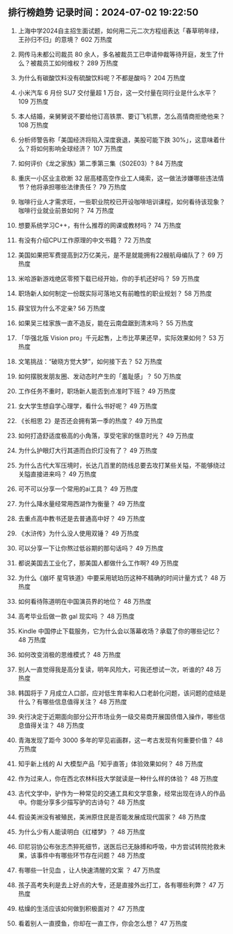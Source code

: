 
## 排行榜趋势 记录时间：2024-07-02 19:22:50
  
  1. 上海中学2024自主招生面试题，如何用二元二次方程组表达「春草明年绿，王孙归不归」的意境？ 602 万热度
    
  2. 网传马未都公司裁员 80 余人，多名被裁员工已申请仲裁等待开庭，发生了什么？被裁员工如何维权？ 289 万热度
    
  3. 为什么有碳酸饮料没有硫酸饮料呢？不都是酸吗？ 204 万热度
    
  4. 小米汽车 6 月份 SU7 交付量超 1 万台，这一交付量在同行业是什么水平？ 109 万热度
    
  5. 本人结婚，亲舅舅说不要给他订高铁票、要订飞机票，怎么高情商拒绝他来？ 108 万热度
    
  6. 分析师警告称「美国经济将陷入深度衰退，美股可能下跌 30%」，这意味着什么？将如何影响全球经济？ 107 万热度
    
  7. 如何评价《龙之家族》第二季第三集（S02E03）? 84 万热度
    
  8. 重庆一小区业主砍断 32 层高楼高空作业工人绳索，这一做法涉嫌哪些违法情节？他将承担哪些法律责任？ 79 万热度
    
  9. 咖啡行业人才需求旺，一些职业院校已开设咖啡培训课程，如何看待该现象？咖啡行业就业前景如何？ 74 万热度
    
  10. 想要系统学习C++，有什么推荐的网课或教材吗？ 74 万热度
    
  11. 有没有介绍CPU工作原理的中文书籍？ 72 万热度
    
  12. 美国如果把军费提高到2万亿美元，是不是就能拥有22艘航母编队了？ 69 万热度
    
  13. 米哈游新游戏绝区零预下载已经开始，你的手机还好吗？ 59 万热度
    
  14. 职场新人如何制定一份既实际可落地又有前瞻性的职业规划？ 58 万热度
    
  15. 薛宝钗为什么不定亲? 56 万热度
    
  16. 如果吴三桂家族一直不造反，能在云南盘踞到清末吗？ 55 万热度
    
  17. 「华强北版 Vision pro」千元起售，上市比苹果还早，实际效果如何？ 53 万热度
    
  18. 文笔挑战：“破晓方觉大梦”，如何接下去？ 52 万热度
    
  19. 如何摆脱发朋友圈、发动态时产生的「羞耻感」？ 50 万热度
    
  20. 工作任务不重时，职场新人能否到点准时下班？ 49 万热度
    
  21. 女大学生想自学心理学，看什么书好呢？ 49 万热度
    
  22. 《长相思 2》是否还会拥有第一季的热度？ 49 万热度
    
  23. 如何打造舒适度极高的小角落，享受宅家的惬意时光？ 49 万热度
    
  24. 为什么护眼灯大行其道而白炽灯没有了？ 49 万热度
    
  25. 为什么古代大军压境时，长达几百里的防线总要去攻打某些关隘，不能够绕过关隘直接进来吗？ 49 万热度
    
  26. 可不可以分享一个常用的ai工具？ 49 万热度
    
  27. 为什么降水量经常用西湖作为衡量？ 49 万热度
    
  28. 去重点高中教书还是去普通高中好？ 49 万热度
    
  29. 《水浒传》为什么没人使用双锤？ 49 万热度
    
  30. 可以分享一下让你熬过低谷期的那句话吗？ 49 万热度
    
  31. 都说美国去工业化了，那美国人都做什么工作啊? 49 万热度
    
  32. 为什么《崩坏 星穹铁道》中要采用琥珀历这种不精确的时间计量方式？ 48 万热度
    
  33. 如何看待陈道明在中国演员界的地位？ 48 万热度
    
  34. 高考毕业后做一款 gal 现实吗 ？ 48 万热度
    
  35. Kindle 中国停止下载服务，它为什么会以落幕收场？承载了你的哪些记忆？ 48 万热度
    
  36. 如何改变消极的思维模式？ 48 万热度
    
  37. 别人一直觉得我是高分复读，明年风险大，可我还想试一次，听谁的? 48 万热度
    
  38. 韩国将于 7 月成立人口部，应对低生育率和人口老龄化问题，该问题的症结是什么？有哪些信息值得关注？ 48 万热度
    
  39. 央行决定于近期面向部分公开市场业务一级交易商开展国债借入操作，哪些信息值得关注？ 48 万热度
    
  40. 青海发现了距今 3000 多年的罕见岩画群，这一考古发现有何重要价值？ 48 万热度
    
  41. 知乎新上线的 AI 大模型产品「知乎直答」体验效果如何？ 48 万热度
    
  42. 作为过来人，你在西北农林科技大学就读是一种什么样的体验？ 48 万热度
    
  43. 古代文学中，驴作为一种常见的交通工具和文学意象，经常出现在诗人的作品中。你能分享多少描写驴的古诗句？ 48 万热度
    
  44. 假设美洲没有被殖民，美洲原住民是否能发展成现代国家？ 48 万热度
    
  45. 为什么少有人能读明白《红楼梦》？ 48 万热度
    
  46. 印尼羽协公布张志杰猝死细节，送医后已无脉搏和呼吸，中方尝试转院抢救未果，该事件中有哪些环节存在问题？ 48 万热度
    
  47. 有哪些一针见血  ，让人快速清醒的文案 ？ 47 万热度
    
  48. 孩子高考失利是去上好点的大专，还是直接外出打工，各有哪些利弊？ 47 万热度
    
  49. 枯燥的生活应该如何做到积极面对？ 47 万热度
    
  50. 看着别人一直摸鱼，你却在一直工作，你会怎么想？ 47 万热度
    